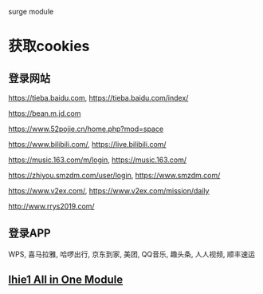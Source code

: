 surge module

# 获取cookies
## 登录网站
https://tieba.baidu.com, https://tieba.baidu.com/index/

https://bean.m.jd.com

https://www.52pojie.cn/home.php?mod=space

https://www.bilibili.com/, https://live.bilibili.com/

https://music.163.com/m/login, https://music.163.com/

https://zhiyou.smzdm.com/user/login, https://www.smzdm.com/

https://www.v2ex.com/, https://www.v2ex.com/mission/daily

http://www.rrys2019.com/

## 登录APP
WPS, 喜马拉雅, 哈啰出行, 京东到家, 美团, QQ音乐, 趣头条, 人人视频, 顺丰速运

## [lhie1 All in One Module](https://api.dler.io/render?path=templates/lhie1_mods.tpl&mod=)
